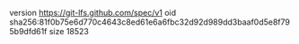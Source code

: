 version https://git-lfs.github.com/spec/v1
oid sha256:81f0b75e6d770c4643c8ed61e6a6fbc32d92d989dd3baaf0d5e8f795b9dfd61f
size 18523
